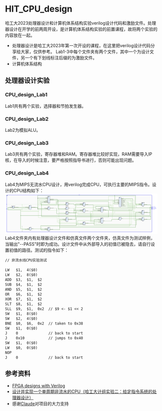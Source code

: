 # HIT_CPU_design
哈工大2023处理器设计和计算机体系结构实验verilog设计代码和激励文件。处理器设计在开学的前两周开设，是计算机体系结构实验的前置课程，故将两个实验的内容放在一起。
- 处理器设计是哈工大2023年第一次开设的课程，在这里把verilog设计代码分享给大家，仅供参考。
Lab1-3中每个文件夹有两个文件，其中一个为设计文件，另一个有下划线标注后缀的为激励文件。
- 计算机体系结构

## 处理器设计实验

### CPU_design_Lab1 ###
Lab1共有两个实验，选择器和节拍发生器。

### CPU_design_Lab2 ###
Lab2为模拟ALU。


### CPU_design_Lab3 ###
Lab3共有两个实验，寄存器堆和RAM。寄存器堆比较好实现，RAM需要导入IP核，在导入的时候注意，要严格按照指导书进行，否则可能出现问题。

### CPU_design_Lab4 ###
Lab4为MIPS无流水CPU设计，用verilog完成CPU，可执行主要的MIPS指令。设计的CPU结构如下：
![图片](./CPU_design_lab4/lab4_arc.png)
Lab4文件夹内有处理器设计文件和仿真文件两个文件夹，仿真文件为测试样例，当输出"--PASS"时即为成功。设计文件中从外部导入的初值已被隐去，请自行设置初值的路径。测试的指令如下：
``` 
// 非流水线CPU实验测试

LW   $1,  4($0)
LW   $2,  8($0)
ADD  $3,  $1,  $2
SUB  $4,  $1,  $2
AND  $5,  $1,  $2
OR   $6,  $1,  $2
XOR  $7,  $1,  $2
SLT  $8,  $1,  $2
SLL  $9,  $1,  0x2  // $9 <- $1 << 2
SW   $1,  8($0)
SW   $2,  4($0)
BNE  $0,  $6,  0x2  // taken to 0x38
SW   $1,  0($0)
J    0              // back to start
J    0x10           // jumps to 0x40
SW   $1,  0($0)
LW   $0,  0($0)
NOP
J    0              // back to start
``` 
## 参考资料
- <a href="https://verilogguide.readthedocs.io/en/latest/">FPGA designs with Verilog</a>
- <a href="https://blog.csdn.net/zhang_qing_yun/article/details/121049946">设计并实现一个单周期非流水的CPU（哈工大计组实验二：给定指令系统的处理器设计）</a>
- 感谢<a href="https://claude.ai/chats">Claude</a>对项目的大力支持